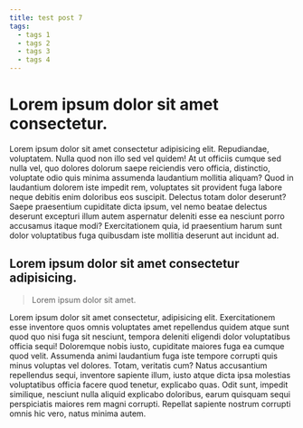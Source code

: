 ```yaml
---
title: test post 7
tags:
  - tags 1
  - tags 2
  - tags 3
  - tags 4
---
```


# Lorem ipsum dolor sit amet consectetur.

Lorem ipsum dolor sit amet consectetur adipisicing elit. Repudiandae, voluptatem. Nulla quod non illo sed vel quidem! At ut officiis cumque sed nulla vel, quo dolores dolorum saepe reiciendis vero officia, distinctio, voluptate odio quis minima assumenda laudantium mollitia aliquam? Quod in laudantium dolorem iste impedit rem, voluptates sit provident fuga labore neque debitis enim doloribus eos suscipit. Delectus totam dolor deserunt? Saepe praesentium cupiditate dicta ipsum, vel nemo beatae delectus deserunt excepturi illum autem aspernatur deleniti esse ea nesciunt porro accusamus itaque modi? Exercitationem quia, id praesentium harum sunt dolor voluptatibus fuga quibusdam iste mollitia deserunt aut incidunt ad.

## Lorem ipsum dolor sit amet consectetur adipisicing.

> Lorem ipsum dolor sit amet.

Lorem ipsum dolor sit amet consectetur, adipisicing elit. Exercitationem esse inventore quos omnis voluptates amet repellendus quidem atque sunt quod quo nisi fuga sit nesciunt, tempora deleniti eligendi dolor voluptatibus officia sequi! Doloremque nobis iusto, cupiditate maiores fuga ea cumque quod velit. Assumenda animi laudantium fuga iste tempore corrupti quis minus voluptas vel dolores. Totam, veritatis cum? Natus accusantium repellendus sequi, inventore sapiente illum, iusto atque dicta ipsa molestias voluptatibus officia facere quod tenetur, explicabo quas. Odit sunt, impedit similique, nesciunt nulla aliquid explicabo doloribus, earum quisquam sequi perspiciatis maiores rem magni corrupti. Repellat sapiente nostrum corrupti omnis hic vero, natus minima autem.
